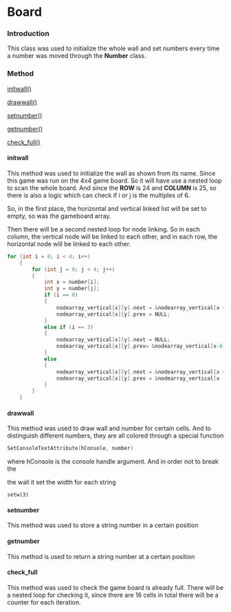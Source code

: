 # Board

### Introduction

This class was used to initialize the whole wall and set numbers every time a number was moved through the **Number** class.

### Method

[initwall()](#initwall)

[drawwall()](#drawwall)

[setnumber()](#setnumber)

[getnumber()](#getnumber)

[check_full()](#check_full())

 



#### initwall

This method was used to initialize the wall as shown from its name. Since this game was run on the 4x4 game board. So it will have use a nested loop to scan the whole board. And since the **ROW** is 24 and **COLUMN** is 25, so there is also a logic which can check if i or j is the multiples of 6. 

So, in the first place, the horizontal and vertical linked list will be set to empty,  so was the gameboard array.



Then there will be a second nested loop for node linking. So in each column, the vertical node will be linked to each other, and in each row, the horizontal node will be linked to each other.

```C++
for (int i = 0; i < 4; i++)
	{
		for (int j = 0; j < 4; j++)
		{
			int x = number[i];
			int y = number[j];
			if (i == 0)
			{
				nodearray_vertical[x][y].next = &nodearray_vertical[x + 6][y];
				nodearray_vertical[x][y].prev = NULL;
			}
			else if (i == 3)
			{
				nodearray_vertical[x][y].next = NULL;
				nodearray_vertical[x][y].prev= &nodearray_vertical[x-6][y];
			}
			else
			{
				nodearray_vertical[x][y].next = &nodearray_vertical[x + 6][y];
				nodearray_vertical[x][y].prev = &nodearray_vertical[x - 6][y];
			}
		}
	}
```





#### drawwall

This method was used to draw wall and number for certain cells. And to distinguish different numbers, they are all colored through a special function 

```C++
SetConsoleTextAttribute(hConsole, number)
```

where hConsole is the console handle argument. And in order not to  break the 

 the wall it set the width for each string

```
setw(3)
```



####  setnumber

This method was  used to store a  string number in a certain position



#### getnumber

This method is used to return a string number at a certain position



#### check_full

This method was used to check the game board is already full. There will be a nested loop for checking it, since there are 16 cells in total there will be a counter for each iteration.